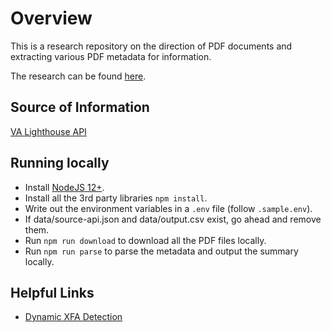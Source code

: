 # Overview

This is a research repository on the direction of PDF documents and extracting various PDF metadata for information.

The research can be found [here](https://fartbagxp.github.io/pdf-xfa-detection).

## Source of Information

[VA Lighthouse API](https://developer.va.gov/explore/vaForms/docs/vaForms)

## Running locally

- Install [NodeJS 12+](https://nodejs.org/en/).
- Install all the 3rd party libraries `npm install`.
- Write out the environment variables in a `.env` file (follow `.sample.env`).
- If data/source-api.json and data/output.csv exist, go ahead and remove them.
- Run `npm run download` to download all the PDF files locally.
- Run `npm run parse` to parse the metadata and output the summary locally.

## Helpful Links

- [Dynamic XFA Detection](https://stackoverflow.com/a/28375976/6037063)
